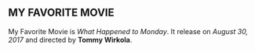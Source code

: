 **MY FAVORITE MOVIE**
---
My Favorite Movie is *What Happened to Monday*. It release on *August 30, 2017* and directed by **Tommy Wirkola**.

